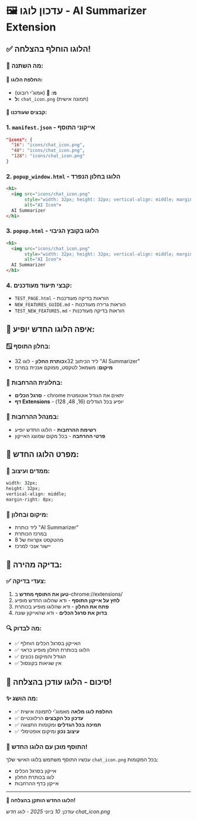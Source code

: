 # 🖼️ עדכון לוגו - AI Summarizer Extension

## ✅ הלוגו הוחלף בהצלחה!

### 🎨 **מה השתנה:**

#### 🔄 **החלפת הלוגו:**
- **מ:** 🤖 (אמוג'י רובוט)
- **ל:** `chat_icon.png` (תמונה אישית)

#### 📁 **קבצים שעודכנו:**

### 1. `manifest.json` - אייקוני התוסף
```json
"icons": {
  "16": "icons/chat_icon.png",
  "48": "icons/chat_icon.png", 
  "128": "icons/chat_icon.png"
}
```

### 2. `popup_window.html` - הלוגו בחלון הנפרד
```html
<h1>
  <img src="icons/chat_icon.png" 
       style="width: 32px; height: 32px; vertical-align: middle; margin-right: 8px;" 
       alt="AI Icon"> 
  AI Summarizer
</h1>
```

### 3. `popup.html` - הלוגו בקובץ הגיבוי
```html
<h1>
  <img src="icons/chat_icon.png" 
       style="width: 32px; height: 32px; vertical-align: middle; margin-right: 8px;" 
       alt="AI Icon"> 
  AI Summarizer
</h1>
```

### 4. קבצי תיעוד מעודכנים:
- `TEST_PAGE.html` - הוראות בדיקה מעודכנות
- `NEW_FEATURES_GUIDE.md` - הוראות גרירה מעודכנות
- `TEST_NEW_FEATURES.md` - הוראות בדיקה מעודכנות

## 🎯 **איפה הלוגו החדש יופיע:**

### 🪟 **בחלון התוסף:**
- **כותרת החלון** - לוגו 32x32 ליד הכיתוב "AI Summarizer"
- **מיקום:** משמאל לטקסט, ממוקם אנכית במרכז

### 🔧 **בחלונית ההרחבות:**
- **סרגל הכלים** - chrome יתאים את הגודל אוטומטית
- **דף Extensions** - יופיע בכל הגדלים (16, 48, 128)

### 📱 **במנהל ההרחבות:**
- **רשימת ההרחבות** - הלוגו החדש יופיע
- **פרטי ההרחבה** - בכל מקום שמוצג האייקון

## 🎨 **מפרט הלוגו החדש:**

### 📐 **ממדים ועיצוב:**
```css
width: 32px;
height: 32px;
vertical-align: middle;
margin-right: 8px;
```

### 🎯 **מיקום ובחלון:**
- ליד כותרת "AI Summarizer"
- במרכז הכותרת
- רווח של 8px מהטקסט
- יישור אנכי למרכז

## 🧪 **בדיקה מהירה:**

### ✅ **צעדי בדיקה:**
1. **טען את התוסף מחדש** ב-chrome://extensions/
2. **לחץ על אייקון התוסף** - ודא שהלוגו החדש מופיע
3. **פתח את החלון** - ודא שהלוגו מופיע בכותרת
4. **בדוק את סרגל הכלים** - ודא שהאייקון שונה

### 🔍 **מה לבדוק:**
- ✅ האייקון בסרגל הכלים הוחלף
- ✅ הלוגו בכותרת החלון מופיע כראוי
- ✅ הגודל והמיקום נכונים
- ✅ אין שגיאות בקונסול

## 🎊 **סיכום - הלוגו עודכן בהצלחה!**

### ✨ **מה הושג:**
- ✅ **החלפת לוגו מלאה** מאמוג'י לתמונה אישית
- ✅ **עדכון כל הקבצים** הרלוונטיים
- ✅ **תמיכה בכל הגדלים** ומקומות התצוגה
- ✅ **עיצוב נכון** ומיקום אופטימלי

### 🚀 **התוסף מוכן עם הלוגו החדש!**

עכשיו התוסף משתמש בלוגו האישי שלך `chat_icon.png` בכל המקומות:
- אייקון בסרגל הכלים
- לוגו בכותרת החלון
- אייקון בדף ההרחבות

---

**🎉 הלוגו החדש הותקן בהצלחה!**

*עודכן: 10 ביוני 2025 - לוגו חדש chat_icon.png*
